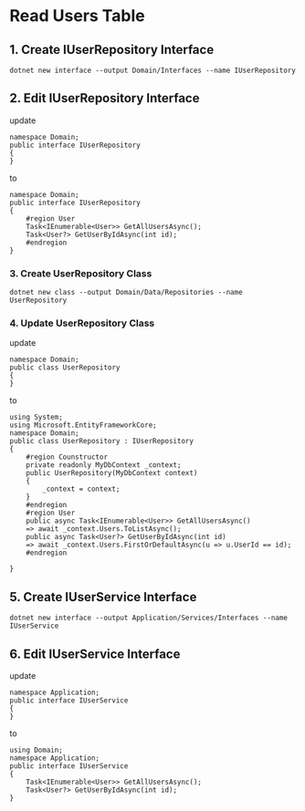 # Read Users Table

## 1. Create IUserRepository Interface
```
dotnet new interface --output Domain/Interfaces --name IUserRepository
```
## 2. Edit IUserRepository Interface
update
```
namespace Domain;
public interface IUserRepository
{
}
```
to
```
namespace Domain;
public interface IUserRepository
{
    #region User
    Task<IEnumerable<User>> GetAllUsersAsync();
    Task<User?> GetUserByIdAsync(int id);
    #endregion
}
```
### 3. Create UserRepository Class
```
dotnet new class --output Domain/Data/Repositories --name UserRepository
```
### 4. Update UserRepository Class
update
```
namespace Domain;
public class UserRepository
{
}
```
to
```
using System;
using Microsoft.EntityFrameworkCore;
namespace Domain;
public class UserRepository : IUserRepository
{
    #region Counstructor
    private readonly MyDbContext _context;
    public UserRepository(MyDbContext context)
    {
        _context = context;
    }
    #endregion
    #region User
    public async Task<IEnumerable<User>> GetAllUsersAsync()
    => await _context.Users.ToListAsync();
    public async Task<User?> GetUserByIdAsync(int id)
    => await _context.Users.FirstOrDefaultAsync(u => u.UserId == id);
    #endregion

}
```
## 5. Create IUserService Interface
```
dotnet new interface --output Application/Services/Interfaces --name IUserService
```
## 6. Edit IUserService Interface
update
```
namespace Application;
public interface IUserService
{
}
```
to
```
using Domain;
namespace Application;
public interface IUserService
{
    Task<IEnumerable<User>> GetAllUsersAsync();
    Task<User?> GetUserByIdAsync(int id);
}
```

